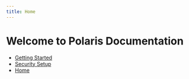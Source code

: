 ```yaml
---
title: Home
---
```

# Welcome to Polaris Documentation

- [Getting Started](getting-started.md)
- [Security Setup](security.md)
- [Home](home.md)
